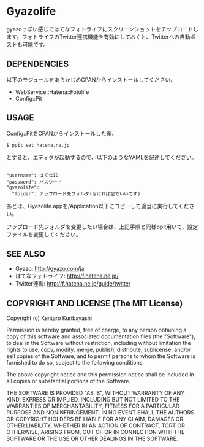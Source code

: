 # Gyazolife

gyazoっぽい感じではてなフォトライフにスクリーンショットをアップロードします。フォトライフのTwitter連携機能を有効にしておくと、Twitterへの自動ポストも可能です。

## DEPENDENCIES

以下のモジュールをあらかじめCPANからインストールしてください。

- WebService::Hatena::Fotolife
- Config::Pit

## USAGE

Config::PitをCPANからインストールした後、

    $ ppit set hatena.ne.jp

とすると、エディタが起動するので、以下のようなYAMLを記述してください。

    ---
    "username": はてなID
    "password": パスワード
    "gyazolife":
      "folder": アップロード先フォルダ(なければ空でいいです)

あとは、Gyazolife.appを/Application以下にコピーして適当に実行してください。

アップロード先フォルダを変更したい場合は、上記手順と同様ppit用いて、設定ファイルを変更してください。

## SEE ALSO

- Gyazo: http://gyazo.com/ja
- はてなフォトライフ: http://f.hatena.ne.jp/
- Twitter連携: http://f.hatena.ne.jp/guide/twitter

## COPYRIGHT AND LICENSE (The MIT License)

Copyright (c) Kentaro Kuribayashi

Permission is hereby granted, free of charge, to any person obtaining a copy of this software and associated documentation files (the "Software"), to deal in the Software without restriction, including without limitation the rights to use, copy, modify, merge, publish, distribute, sublicense, and/or sell copies of the Software, and to permit persons to whom the Software is furnished to do so, subject to the following conditions:

The above copyright notice and this permission notice shall be included in all copies or substantial portions of the Software.

THE SOFTWARE IS PROVIDED "AS IS", WITHOUT WARRANTY OF ANY KIND, EXPRESS OR IMPLIED, INCLUDING BUT NOT LIMITED TO THE WARRANTIES OF MERCHANTABILITY, FITNESS FOR A PARTICULAR PURPOSE AND NONINFRINGEMENT. IN NO EVENT SHALL THE AUTHORS OR COPYRIGHT HOLDERS BE LIABLE FOR ANY CLAIM, DAMAGES OR OTHER LIABILITY, WHETHER IN AN ACTION OF CONTRACT, TORT OR OTHERWISE, ARISING FROM, OUT OF OR IN CONNECTION WITH THE SOFTWARE OR THE USE OR OTHER DEALINGS IN THE SOFTWARE.
